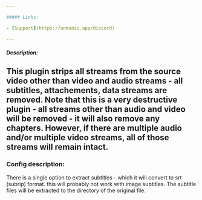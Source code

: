 ```yaml
---

##### Links:

- [Support](https://unmanic.app/discord)

---
```


##### Description:

This plugin strips all streams from the source video other than video and audio streams - all subtitles, attachements, data streams are removed.
Note that this is a very destructive plugin - all streams other than audio and video will be removed - it will also remove any chapters.
However, if there are multiple audio and/or multiple video streams, all of those streams will remain intact.
---
### Config description:

There is a single option to extract subtitles - which it will convert to srt (subrip) format.  this will probably not work with image subtitles.
The subtitle files will be extracted to the directory of the original file.
